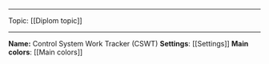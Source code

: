 
___
Topic: [[Diplom topic]] 
___
**Name:** Control System Work Tracker (CSWT)
**Settings**: [[Settings]]
**Main colors**: [[Main colors]]  